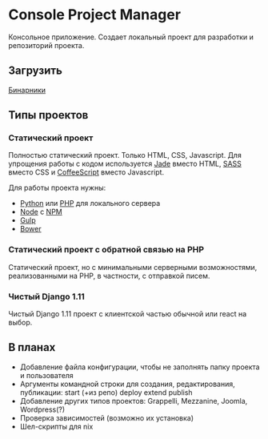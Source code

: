 # Console Project Manager

Консольное приложение. Создает локальный проект для разработки
и репозиторий проекта.

## Загрузить

[Бинарники](https://github.com/PixxxeL/new-project/releases)

## Типы проектов

### Статический проект

Полностью статический проект. Только HTML, CSS, Javascript.
Для упрощения работы с кодом используется
[Jade](http://jade-lang.com/) вместо HTML,
[SASS](http://sass-lang.com/) вместо CSS
и [CoffeeScript](http://coffeescript.org/) вместо Javascript.

Для работы проекта нужны:

* [Python](https://www.python.org/downloads/) или [PHP](http://php.net/downloads.php) для локального сервера
* [Node](https://nodejs.org/en/download/) с [NPM](https://docs.npmjs.com/getting-started/what-is-npm)
* [Gulp](http://gulpjs.com/)
* [Bower](https://bower.io/)

### Статический проект с обратной связью на PHP

Статический проект, но с минимальными серверными возможностями,
реализованными на PHP, в частности, с отправкой писем.

### Чистый Django 1.11

Чистый Django 1.11 проект с клиентской частью обычной или react
на выбор.

## В планах

* Добавление файла конфигурации, чтобы не заполнять папку проекта и пользователя
* Аргументы командной строки для создания, редактирования, публикации: start (+из репо) deploy extend publish
* Добавление других типов проектов: Grappelli, Mezzanine, Joomla, Wordpress(?)
* Проверка зависимостей (возможно их установка)
* Шел-скрипты для nix
